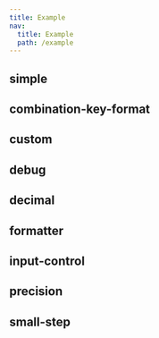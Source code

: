 ```yaml
---
title: Example
nav:
  title: Example
  path: /example
---
```


## simple

<code src="./demo/simple.tsx"></code>

## combination-key-format

<code src="./demo/combination-key-format.tsx"></code>

## custom

<code src="./demo/custom.tsx"></code>

## debug

<code src="./demo/debug.tsx"></code>

## decimal

<code src="./demo/decimal.tsx"></code>

## formatter

<code src="./demo/formatter.tsx"></code>

## input-control

<code src="./demo/input-control.tsx"></code>

## precision

<code src="./demo/precision.tsx"></code>

## small-step

<code src="./demo/small-step.tsx"></code>


